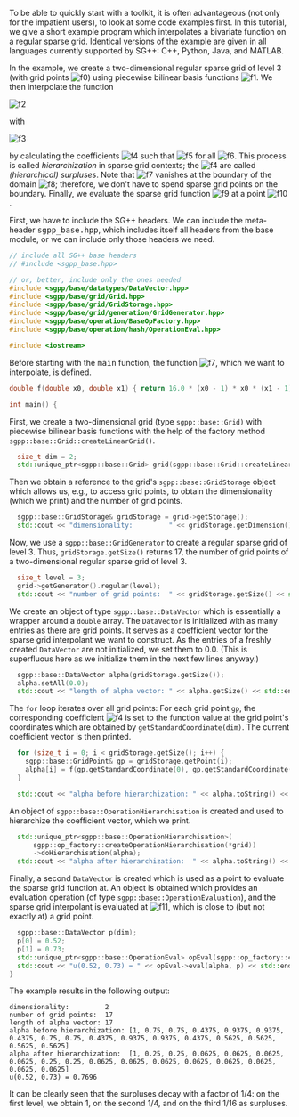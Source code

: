 

To be able to quickly start with a toolkit, it is often advantageous
(not only for the impatient users), to look at some code examples first.
In this tutorial, we give a short example program which interpolates a
bivariate function on a regular sparse grid.
Identical versions of the example are given in all languages
currently supported by SG++: C++, Python, Java, and MATLAB.

In the example, we create a two-dimensional regular sparse grid of level 3
(with grid points ![f0])
using piecewise bilinear basis functions
![f1].
We then interpolate the function

![f2]

with

![f3]

by calculating the coefficients ![f4] such that
![f5] for all ![f6].
This process is called <i>hierarchization</i> in sparse grid contexts;
the ![f4] are called <i>(hierarchical) surpluses</i>.
Note that ![f7] vanishes at the boundary of the domain ![f8];
therefore, we don't have to spend sparse grid points on the boundary.
Finally, we evaluate the sparse grid function ![f9] at a point
![f10].

First, we have to include the SG++ headers.
We can include the meta-header <tt>sgpp_base.hpp</tt>, which includes itself all headers
from the base module, or we can include only those headers we need.

```c++
// include all SG++ base headers
// #include <sgpp_base.hpp>

// or, better, include only the ones needed
#include <sgpp/base/datatypes/DataVector.hpp>
#include <sgpp/base/grid/Grid.hpp>
#include <sgpp/base/grid/GridStorage.hpp>
#include <sgpp/base/grid/generation/GridGenerator.hpp>
#include <sgpp/base/operation/BaseOpFactory.hpp>
#include <sgpp/base/operation/hash/OperationEval.hpp>

#include <iostream>
```

Before starting with the <tt>main</tt> function,
the function ![f7], which we want to interpolate, is defined.

```c++
double f(double x0, double x1) { return 16.0 * (x0 - 1) * x0 * (x1 - 1) * x1; }

int main() {
```

First, we create a two-dimensional grid (type `sgpp::base::Grid)`
with piecewise bilinear basis functions with the help of the factory method
`sgpp::base::Grid::createLinearGrid()`.

```c++
  size_t dim = 2;
  std::unique_ptr<sgpp::base::Grid> grid(sgpp::base::Grid::createLinearGrid(dim));
```

Then we obtain a reference to the grid's
`sgpp::base::GridStorage` object which allows us, e.g., to access grid
points, to obtain the dimensionality (which we print) and the
number of grid points.

```c++
  sgpp::base::GridStorage& gridStorage = grid->getStorage();
  std::cout << "dimensionality:         " << gridStorage.getDimension() << std::endl;
```

Now, we use a `sgpp::base::GridGenerator` to
create a regular sparse grid of level 3.
Thus, `gridStorage.getSize()` returns 17, the number of grid points
of a two-dimensional regular sparse grid of level 3.

```c++
  size_t level = 3;
  grid->getGenerator().regular(level);
  std::cout << "number of grid points:  " << gridStorage.getSize() << std::endl;
```

We create an object of type `sgpp::base::DataVector`
which is essentially a wrapper around a `double` array.
The `DataVector` is initialized with as many
entries as there are grid points. It serves as a coefficient vector for the
sparse grid interpolant we want to construct. As the entries of a
freshly created `DataVector` are not initialized, we set them to
0.0. (This is superfluous here as we initialize them in the
next few lines anyway.)

```c++
  sgpp::base::DataVector alpha(gridStorage.getSize());
  alpha.setAll(0.0);
  std::cout << "length of alpha vector: " << alpha.getSize() << std::endl;
```

The `for` loop iterates over all grid points: For each grid
point `gp`, the corresponding coefficient ![f4] is set to the
function value at the grid point's coordinates which are obtained by
`getStandardCoordinate(dim)`.
The current coefficient vector is then printed.

```c++
  for (size_t i = 0; i < gridStorage.getSize(); i++) {
    sgpp::base::GridPoint& gp = gridStorage.getPoint(i);
    alpha[i] = f(gp.getStandardCoordinate(0), gp.getStandardCoordinate(1));
  }

  std::cout << "alpha before hierarchization: " << alpha.toString() << std::endl;
```

An object of `sgpp::base::OperationHierarchisation` is created and used to
hierarchize the coefficient vector, which we print.

```c++
  std::unique_ptr<sgpp::base::OperationHierarchisation>(
      sgpp::op_factory::createOperationHierarchisation(*grid))
      ->doHierarchisation(alpha);
  std::cout << "alpha after hierarchization:  " << alpha.toString() << std::endl;
```

Finally, a second `DataVector` is created which is used as a point to
evaluate the sparse grid function at. An object is obtained which
provides an evaluation operation (of type `sgpp::base::OperationEvaluation`),
and the sparse grid interpolant is evaluated at ![f11],
which is close to (but not exactly at) a grid point.

```c++
  sgpp::base::DataVector p(dim);
  p[0] = 0.52;
  p[1] = 0.73;
  std::unique_ptr<sgpp::base::OperationEval> opEval(sgpp::op_factory::createOperationEval(*grid));
  std::cout << "u(0.52, 0.73) = " << opEval->eval(alpha, p) << std::endl;
}
```

The example results in the following output:
```
dimensionality:         2
number of grid points:  17
length of alpha vector: 17
alpha before hierarchization: [1, 0.75, 0.75, 0.4375, 0.9375, 0.9375, 0.4375, 0.75, 0.75, 0.4375, 0.9375, 0.9375, 0.4375, 0.5625, 0.5625, 0.5625, 0.5625]
alpha after hierarchization:  [1, 0.25, 0.25, 0.0625, 0.0625, 0.0625, 0.0625, 0.25, 0.25, 0.0625, 0.0625, 0.0625, 0.0625, 0.0625, 0.0625, 0.0625, 0.0625]
u(0.52, 0.73) = 0.7696
```

It can be clearly seen that the surpluses decay with a factor of 1/4:
on the first level, we obtain 1, on the second 1/4, and on the third
1/16 as surpluses.

[f0]: http://chart.apis.google.com/chart?cht=tx&chl=%5Cvec%7Bx%7D_j%20%5Cin%20%5B0%2C%201%5D%5E2
[f1]: http://chart.apis.google.com/chart?cht=tx&chl=%5Cvarphi_j%3A%5C%3B%20%5B0%2C%201%5D%5E2%20%5Cto%20%5Cmathbb%7BR%7D
[f2]: http://chart.apis.google.com/chart?cht=tx&chl=%0A%20%20f%3A%5C%3B%20%5B0%2C%201%5D%5E2%20%5Cto%20%5Cmathbb%7BR%7D%2C%5Cquad%0A%20%20f%28x_0%2C%20x_1%29%20%3A%3D%2016%20%28x_0%20-%201%29%20x_0%20%28x_1%20-%201%29%20x_1%0A
[f3]: http://chart.apis.google.com/chart?cht=tx&chl=%0A%20%20u%3A%5C%3B%20%5B0%2C%201%5D%5E2%20%5Cto%20%5Cmathbb%7BR%7D%2C%5Cquad%0A%20%20u%28x_0%2C%20x_1%29%20%3A%3D%20%5Csum_%7Bj%3D0%7D%5E%7BN-1%7D%20%5Calpha_j%20%5Cvarphi_j%28x_0%2C%20x_1%29%0A
[f4]: http://chart.apis.google.com/chart?cht=tx&chl=%5Calpha_j
[f5]: http://chart.apis.google.com/chart?cht=tx&chl=u%28%5Cvec%7Bx%7D_j%29%20%3D%20f%28%5Cvec%7Bx%7D_j%29
[f6]: http://chart.apis.google.com/chart?cht=tx&chl=j
[f7]: http://chart.apis.google.com/chart?cht=tx&chl=f
[f8]: http://chart.apis.google.com/chart?cht=tx&chl=%5B0%2C%201%5D%5E2
[f9]: http://chart.apis.google.com/chart?cht=tx&chl=u
[f10]: http://chart.apis.google.com/chart?cht=tx&chl=%5Cvec%7Bp%7D%20%3D%20%280.52%2C%200.73%29
[f11]: http://chart.apis.google.com/chart?cht=tx&chl=%5Cvec%7Bp%7D